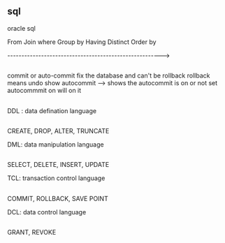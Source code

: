 ## sql
oracle sql

From Join where Group by Having Distinct Order by 

------------------------------------------------------->
##
commit or auto-commit fix the database and can't be rollback
rollback means undo
show autocommit --> shows the autocommit is on or not
set autocommmit on will on it


##
DDL : data defination language
##
   CREATE, DROP, ALTER, TRUNCATE

DML: data manipulation language
##
  SELECT, DELETE, INSERT, UPDATE

TCL: transaction control language
##
  COMMIT, ROLLBACK, SAVE POINT

DCL:  data control language
##
  GRANT, REVOKE
  
  
